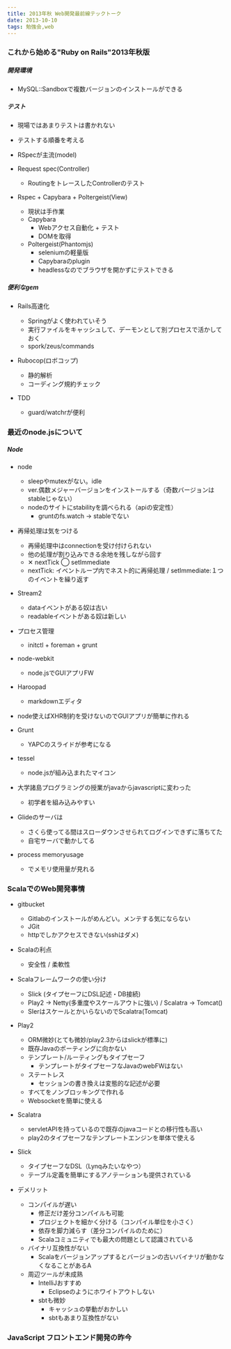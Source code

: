```yaml
---
title: 2013年秋 Web開発最前線テックトーク
date: 2013-10-10
tags: 勉強会,web
---
```


### これから始める"Ruby on Rails"2013年秋版

##### 開発環境

- MySQL::Sandboxで複数バージョンのインストールができる

##### テスト

- 現場ではあまりテストは書かれない
- テストする順番を考える

- RSpecが主流(model)
- Request spec(Controller)
  - RoutingをトレースしたControllerのテスト
- Rspec + Capybara + Poltergeist(View)
  - 現状は手作業
  - Capybara 
    - Webアクセス自動化 + テスト
    - DOMを取得
  - Poltergeist(Phantomjs)
    - seleniumの軽量版
    - Capybaraのplugin
    - headlessなのでブラウザを開かずにテストできる

##### 便利なgem

- Rails高速化
  - Springがよく使われていそう
  - 実行ファイルをキャッシュして、デーモンとして別プロセスで活かしておく
  - spork/zeus/commands

- Rubocop(ロボコップ)
  - 静的解析
  - コーディング規約チェック

- TDD
  - guard/watchrが便利

### 最近のnode.jsについて

##### Node

- node
  - sleepやmutexがない。idle
  - ver.偶数メジャーバージョンをインストールする（奇数バージョンはstableじゃない）
  - nodeのサイトにstabilityを調べられる（apiの安定性）
    - gruntのfs.watch -> stableでない

- 再帰処理は気をつける
  - 再帰処理中はconnectionを受け付けられない
  - 他の処理が割り込みできる余地を残しながら回す
  - ✕ nextTick ◯ setImmediate
  - nextTick: イベントループ内でネスト的に再帰処理 / setImmediate:１つのイベントを繰り返す

- Stream2
  - dataイベントがある奴は古い
  - readableイベントがある奴は新しい

- プロセス管理
  - initctl + foreman + grunt

- node-webkit
  - node.jsでGUIアプリFW

- Haroopad
  - markdownエディタ

- node使えばXHR制約を受けないのでGUIアプリが簡単に作れる

- Grunt
  - YAPCのスライドが参考になる

- tessel
  - node.jsが組み込まれたマイコン

- 大学諸島プログラミングの授業がjavaからjavascriptに変わった
  - 初学者を組み込みやすい

- Glideのサーバは
  - さくら使ってる間はスローダウンさせられてログインできずに落ちてた
  - 自宅サーバで動かしてる

- process memoryusage
  - でメモリ使用量が見れる

### ScalaでのWeb開発事情

- gitbucket
  - Gitlabのインストールがめんどい。メンテする気にならない
  - JGit
  - httpでしかアクセスできない(sshはダメ)

- Scalaの利点
  - 安全性 / 柔軟性

- Scalaフレームワークの使い分け
  - Slick (タイプセーフにDSL記述・DB接続)
  - Play2 -> Netty(多重度やスケールアウトに強い) / Scalatra -> Tomcat()
  - SIerはスケールとかいらないのでScalatra(Tomcat)

- Play2
  - ORM微妙(とても微妙/play2.3からはslickが標準に)
  - 既存Javaのポーティングに向かない
  - テンプレート/ルーティングもタイプセーフ
    - テンプレートがタイプセーフなJavaのwebFWはない
  - ステートレス
    - セッションの書き換えは変態的な記述が必要
  - すべてをノンブロッキングで作れる
  - Websocketを簡単に使える

- Scalatra
  - servletAPIを持っているので既存のjavaコードとの移行性も高い
  - play2のタイプセーフなテンプレートエンジンを単体で使える

- Slick
  - タイプセーフなDSL（Lynqみたいなやつ）
  - テーブル定義を簡単にするアノテーションも提供されている

- デメリット
  - コンパイルが遅い
    - 修正だけ差分コンパイルも可能
    - プロジェクトを細かく分ける（コンパイル単位を小さく）
    - 依存を脚力減らす（差分コンパイルのために）
    - Scalaコミュニティでも最大の問題として認識されている
  - バイナリ互換性がない
    - Scalaをバージョンアップするとバージョンの古いバイナリが動かなくなることがあるA
  - 周辺ツールが未成熟
    - IntelliJおすすめ
      - Eclipseのようにホワイトアウトしない
    - sbtも微妙
      - キャッシュの挙動がおかしい
      - sbtもあまり互換性がない


### JavaScript フロントエンド開発の昨今






